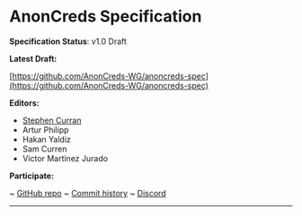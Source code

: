 AnonCreds Specification
==================

**Specification Status**: v1.0 Draft

**Latest Draft:**

[https://github.com/AnonCreds-WG/anoncreds-spec](https://github.com/AnonCreds-WG/anoncreds-spec)

**Editors:**

- [Stephen Curran](https://github.com/swcurran)
- Artur Philipp
- Hakan Yaldiz
- Sam Curren
- Victor Martinez Jurado

<!-- -->

**Participate:**

~ [GitHub repo](https://github.com/AnonCreds-WG/anoncreds-spec)
~ [Commit history](https://github.com/AnonCreds-WG/anoncreds-spec/commits/main)
~ [Discord](https://discord.gg/hYmBNhTFY9)

------------------------------------
